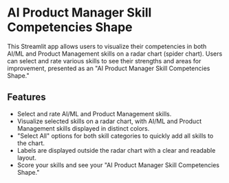 # AI Product Manager Skill Competencies Shape

This Streamlit app allows users to visualize their competencies in both AI/ML and Product Management skills on a radar chart (spider chart). Users can select and rate various skills to see their strengths and areas for improvement, presented as an "AI Product Manager Skill Competencies Shape."

## Features

- Select and rate AI/ML and Product Management skills.
- Visualize selected skills on a radar chart, with AI/ML and Product Management skills displayed in distinct colors.
- "Select All" options for both skill categories to quickly add all skills to the chart.
- Labels are displayed outside the radar chart with a clear and readable layout.
- Score your skills and see your "AI Product Manager Skill Competencies Shape."